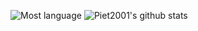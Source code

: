 ![Most language](https://github-readme-stats-anuraghazra1.vercel.app/api/top-langs/?username=piet2001&langs_count=10&layout=compact)
![Piet2001's github stats](https://github-readme-stats.vercel.app/api?username=Piet2001&count_private=true&show_icons=true)  
